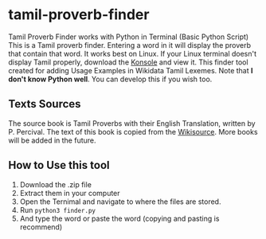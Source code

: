 # tamil-proverb-finder
Tamil Proverb Finder works with Python in Terminal (Basic Python Script)
This is a Tamil proverb finder. Entering a word in it will display the proverb that contain that word. It works best on Linux. 
If your Linux terminal doesn't display Tamil properly, download the [Konsole](https://konsole.kde.org/download.html) and view it. This finder tool created for adding Usage Examples in Wikidata Tamil Lexemes.
Note that **I don't know Python well**. You can develop this if you wish too.

## Texts Sources
The source book is Tamil Proverbs with their English Translation, written by P. Percival. The text of this book is copied from the [Wikisource](https://en.wikisource.org/wiki/Tamil_Proverbs).
More books will be added in the future.

## How to Use this tool
1. Download the .zip file
2. Extract them in your computer
3. Open the Ternimal and navigate to where the files are stored.
4. Run <code>python3 finder.py</code>
5. And type the word or paste the word (copying and pasting is recommend)
